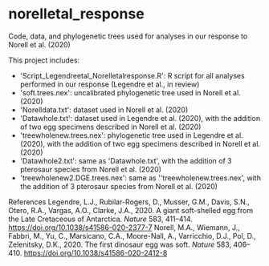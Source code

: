 # norelletal_response
Code, data, and phylogenetic trees used for analyses in our response to Norell et al. (2020)

This project includes:
- 'Script_Legendreetal_Norelletalresponse.R': R script for all analyses performed in our response (Legendre et al., in review)
- 'soft.trees.nex': uncalibrated phylogenetic tree used in Norell et al. (2020)
- 'Norelldata.txt': dataset used in Norell et al. (2020)
- 'Datawhole.txt': dataset used in Legendre et al. (2020), with the addition of two egg specimens described in  Norell et al. (2020)
- 'treewholenew.trees.nex': phylogenetic tree used in Legendre et al. (2020), with the addition of two egg specimens described in  Norell et al. (2020)
- 'Datawhole2.txt': same as 'Datawhole.txt', with the addition of 3 pterosaur species from Norell et al. (2020)
- 'treewholenew2.DGE.trees.nex': same as ''treewholenew.trees.nex', with the addition of 3 pterosaur species from Norell et al. (2020)

References
Legendre, L.J., Rubilar-Rogers, D., Musser, G.M., Davis, S.N., Otero, R.A., Vargas, A.O., Clarke, J.A., 2020. A giant soft-shelled egg from the Late Cretaceous of Antarctica.  <i>Nature</i> 583, 411–414. https://doi.org/10.1038/s41586-020-2377-7
Norell, M.A., Wiemann, J., Fabbri, M., Yu, C., Marsicano, C.A., Moore-Nall, A., Varricchio, D.J., Pol, D., Zelenitsky, D.K., 2020. The first dinosaur egg was soft. <i>Nature</i> 583, 406–410. https://doi.org/10.1038/s41586-020-2412-8
